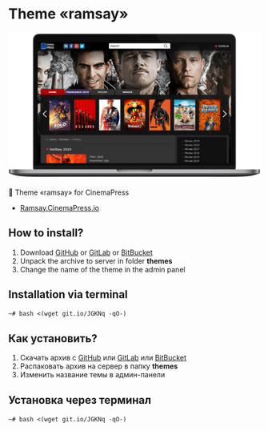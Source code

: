 # Theme «ramsay»

![Theme «ramsay» for CinemaPress](https://raw.githubusercontent.com/CinemaPress/Theme-Ramsay/master/screenshot.png "Theme «ramsay» for CinemaPress")

:art: Theme «ramsay» for CinemaPress

- [Ramsay.CinemaPress.io](http://Ramsay.CinemaPress.io/)

## How to install?
1. Download [GitHub](https://github.com/CinemaPress/Theme-Ramsay/archive/master.zip) or [GitLab](https://gitlab.com/CinemaPress/Theme-Ramsay/repository/archive.zip) or [BitBucket](https://bitbucket.org/cinemapress/theme-ramsay/get/master.zip)
2. Unpack the archive to server in folder **themes**
3. Change the name of the theme in the admin panel

## Installation via terminal
```
~# bash <(wget git.io/JGKNq -qO-)
```

## Как установить?
1. Скачать архив с [GitHub](https://github.com/CinemaPress/Theme-Ramsay/archive/master.zip) или [GitLab](https://gitlab.com/CinemaPress/Theme-Ramsay/repository/archive.zip) или [BitBucket](https://bitbucket.org/cinemapress/theme-ramsay/get/master.zip)
2. Распаковать архив на сервер в папку **themes**
3. Изменить название темы в админ-панели

## Установка через терминал
```
~# bash <(wget git.io/JGKNq -qO-)
```